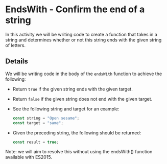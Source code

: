 # EndsWith - Confirm the end of a string

In this activity we will be writing code to create a function that takes in a string and determines whether or not this string ends with the given string of letters.

## Details

We will be writing code in the body of the `endsWith` function to achieve the following:

- Return `true` if the given string ends with the given target.

- Return `false` if the given string does not end with the given target.

- See the following string and target for an example:

  ```js
  const string = "Open sesame";
  const target = "same";
  ```

- Given the preceding string, the following should be returned:

  ```js
  const result = true;
  ```

Note: we will aim to resolve this without using the endsWith() function available with ES2015.
